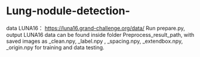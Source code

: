 # Lung-nodule-detection-
data LUNA16： https://luna16.grand-challenge.org/data/
Run prepare.py, output LUNA16 data can be found inside folder Preprocess_result_path, with saved images as _clean.npy, _label.npy , _spacing.npy, _extendbox.npy, _origin.npy for  training and data testing.
